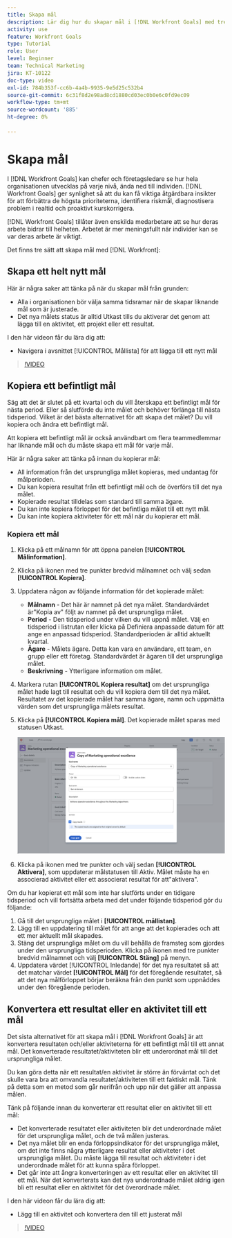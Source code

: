 ```yaml
---
title: Skapa mål
description: Lär dig hur du skapar mål i [!DNL Workfront Goals] med tre olika alternativ.
activity: use
feature: Workfront Goals
type: Tutorial
role: User
level: Beginner
team: Technical Marketing
jira: KT-10122
doc-type: video
exl-id: 784b353f-cc6b-4a4b-9935-9e5d25c532b4
source-git-commit: 6c31f8d2e98ad8cd1880cd03ec0b0e6c0fd9ec09
workflow-type: tm+mt
source-wordcount: '885'
ht-degree: 0%

---
```


# Skapa mål

I [!DNL Workfront Goals] kan chefer och företagsledare se hur hela organisationen utvecklas på varje nivå, ända ned till individen. [!DNL Workfront Goals] ger synlighet så att du kan få viktiga åtgärdbara insikter för att förbättra de högsta prioriteterna, identifiera riskmål, diagnostisera problem i realtid och proaktivt kurskorrigera.

[!DNL Workfront Goals] tillåter även enskilda medarbetare att se hur deras arbete bidrar till helheten. Arbetet är mer meningsfullt när individer kan se var deras arbete är viktigt.

Det finns tre sätt att skapa mål med [!DNL Workfront]:

## Skapa ett helt nytt mål

Här är några saker att tänka på när du skapar mål från grunden:

* Alla i organisationen bör välja samma tidsramar när de skapar liknande mål som är justerade.
* Det nya målets status är alltid Utkast tills du aktiverar det genom att lägga till en aktivitet, ett projekt eller ett resultat.

I den här videon får du lära dig att:

* Navigera i avsnittet [!UICONTROL Mållista] för att lägga till ett nytt mål

>[!VIDEO](https://video.tv.adobe.com/v/335191/?quality=12&learn=on)

## Kopiera ett befintligt mål

Säg att det är slutet på ett kvartal och du vill återskapa ett befintligt mål för nästa period. Eller så slutförde du inte målet och behöver förlänga till nästa tidsperiod. Vilket är det bästa alternativet för att skapa det målet? Du vill kopiera och ändra ett befintligt mål.

Att kopiera ett befintligt mål är också användbart om flera teammedlemmar har liknande mål och du måste skapa ett mål för varje mål.

Här är några saker att tänka på innan du kopierar mål:

* All information från det ursprungliga målet kopieras, med undantag för målperioden.
* Du kan kopiera resultat från ett befintligt mål och de överförs till det nya målet.
* Kopierade resultat tilldelas som standard till samma ägare.
* Du kan inte kopiera förloppet för det befintliga målet till ett nytt mål.
* Du kan inte kopiera aktiviteter för ett mål när du kopierar ett mål.

### Kopiera ett mål

1. Klicka på ett målnamn för att öppna panelen **[!UICONTROL Målinformation]**.
1. Klicka på ikonen med tre punkter bredvid målnamnet och välj sedan **[!UICONTROL Kopiera]**.
1. Uppdatera någon av följande information för det kopierade målet:
   * **Målnamn** - Det här är namnet på det nya målet. Standardvärdet är&quot;Kopia av&quot; följt av namnet på det ursprungliga målet.
   * **Period** - Den tidsperiod under vilken du vill uppnå målet. Välj en tidsperiod i listrutan eller klicka på Definiera anpassade datum för att ange en anpassad tidsperiod. Standardperioden är alltid aktuellt kvartal.
   * **Ägare** - Målets ägare. Detta kan vara en användare, ett team, en grupp eller ett företag. Standardvärdet är ägaren till det ursprungliga målet.
   * **Beskrivning** - Ytterligare information om målet.

1. Markera rutan **[!UICONTROL Kopiera resultat]** om det ursprungliga målet hade lagt till resultat och du vill kopiera dem till det nya målet. Resultatet av det kopierade målet har samma ägare, namn och uppmätta värden som det ursprungliga målets resultat.

1. Klicka på **[!UICONTROL Kopiera mål]**. Det kopierade målet sparas med statusen Utkast.

   ![En bild av panelen [!UICONTROL Målinformation] i [!DNL Workfront Goals] med alternativet [!UICONTROL Kopiera]](assets/03-workfront-goals-copy-a-goal.png)

1. Klicka på ikonen med tre punkter och välj sedan **[!UICONTROL Aktivera]**, som uppdaterar målstatusen till Aktiv. Målet måste ha en associerad aktivitet eller ett associerat resultat för att&quot;aktivera&quot;.

Om du har kopierat ett mål som inte har slutförts under en tidigare tidsperiod och vill fortsätta arbeta med det under följande tidsperiod gör du följande:

1. Gå till det ursprungliga målet i **[!UICONTROL mållistan]**.
1. Lägg till en uppdatering till målet för att ange att det kopierades och att ett mer aktuellt mål skapades.
1. Stäng det ursprungliga målet om du vill behålla de framsteg som gjordes under den ursprungliga tidsperioden. Klicka på ikonen med tre punkter bredvid målnamnet och välj **[!UICONTROL Stäng]** på menyn.
1. Uppdatera värdet [!UICONTROL Inledande] för det nya resultatet så att det matchar värdet **[!UICONTROL Mål]** för det föregående resultatet, så att det nya målförloppet börjar beräkna från den punkt som uppnåddes under den föregående perioden.

## Konvertera ett resultat eller en aktivitet till ett mål

Det sista alternativet för att skapa mål i [!DNL Workfront Goals] är att konvertera resultaten och/eller aktiviteterna för ett befintligt mål till ett annat mål. Det konverterade resultatet/aktiviteten blir ett underordnat mål till det ursprungliga målet.

Du kan göra detta när ett resultat/en aktivitet är större än förväntat och det skulle vara bra att omvandla resultatet/aktiviteten till ett faktiskt mål. Tänk på detta som en metod som går nerifrån och upp när det gäller att anpassa målen.

Tänk på följande innan du konverterar ett resultat eller en aktivitet till ett mål:

* Det konverterade resultatet eller aktiviteten blir det underordnade målet för det ursprungliga målet, och de två målen justeras.
* Det nya målet blir en enda förloppsindikator för det ursprungliga målet, om det inte finns några ytterligare resultat eller aktiviteter i det ursprungliga målet. Du måste lägga till resultat och aktiviteter i det underordnade målet för att kunna spåra förloppet.
* Det går inte att ångra konverteringen av ett resultat eller en aktivitet till ett mål. När det konverterats kan det nya underordnade målet aldrig igen bli ett resultat eller en aktivitet för det överordnade målet.

I den här videon får du lära dig att:

* Lägg till en aktivitet och konvertera den till ett justerat mål

>[!VIDEO](https://video.tv.adobe.com/v/335192/?quality=12&learn=on)

